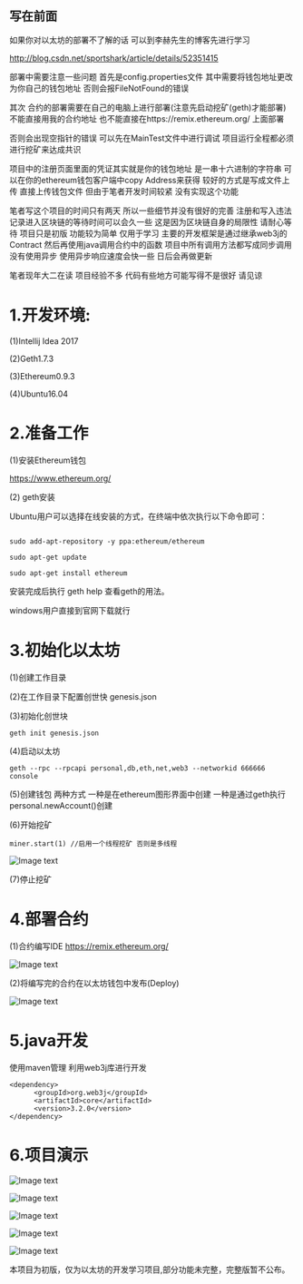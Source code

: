

## 写在前面

如果你对以太坊的部署不了解的话 可以到李赫先生的博客先进行学习

http://blog.csdn.net/sportshark/article/details/52351415


部署中需要注意一些问题 首先是config.properties文件 其中需要将钱包地址更改为你自己的钱包地址 否则会报FileNotFound的错误

其次 合约的部署需要在自己的电脑上进行部署(注意先启动挖矿(geth)才能部署) 不能直接用我的合约地址 也不能直接在https://remix.ethereum.org/  上面部署

否则会出现空指针的错误 可以先在MainTest文件中进行调试  项目运行全程都必须进行挖矿来达成共识 

项目中的注册页面里面的凭证其实就是你的钱包地址 是一串十六进制的字符串 可以在你的ethereum钱包客户端中copy Address来获得 较好的方式是写成文件上传 直接上传钱包文件 但由于笔者开发时间较紧 没有实现这个功能

 笔者写这个项目的时间只有两天 所以一些细节并没有很好的完善 注册和写入违法记录进入区块链的等待时间可以会久一些 这是因为区块链自身的局限性 请耐心等待 项目只是初版 功能较为简单 仅用于学习 主要的开发框架是通过继承web3j的Contract 然后再使用java调用合约中的函数 项目中所有调用方法都写成同步调用 没有使用异步 使用异步响应速度会快一些 日后会再做更新 

笔者现年大二在读 项目经验不多 代码有些地方可能写得不是很好 请见谅 

# 1.开发环境:

(1)Intellij Idea 2017

(2)Geth1.7.3

(3)Ethereum0.9.3

(4)Ubuntu16.04

# 2.准备工作

(1)安装Ethereum钱包 

https://www.ethereum.org/

(2) geth安装 

Ubuntu用户可以选择在线安装的方式，在终端中依次执行以下命令即可：
```

sudo add-apt-repository -y ppa:ethereum/ethereum

sudo apt-get update

sudo apt-get install ethereum
```

安装完成后执行 geth help 查看geth的用法。

windows用户直接到官网下载就行

# 3.初始化以太坊

(1)创建工作目录

(2)在工作目录下配置创世快 genesis.json 

(3)初始化创世块
```
geth init genesis.json

```
(4)启动以太坊 
```
geth --rpc --rpcapi personal,db,eth,net,web3 --networkid 666666 console

```
(5)创建钱包 两种方式 一种是在ethereum图形界面中创建 一种是通过geth执行 personal.newAccount()创建

(6)开始挖矿 
```
miner.start(1) //启用一个线程挖矿 否则是多线程

```
![Image text](https://raw.githubusercontent.com/jsphLim/ViolationManagement/master/.idea/miner.png)

(7)停止挖矿

# 4.部署合约

(1)合约编写IDE https://remix.ethereum.org/

![Image text](https://raw.githubusercontent.com/jsphLim/ViolationManagement/master/.idea/contract.png)

(2)将编写完的合约在以太坊钱包中发布(Deploy)

![Image text](https://raw.githubusercontent.com/jsphLim/ViolationManagement/master/.idea/deploy.png)

# 5.java开发

使用maven管理 利用web3j库进行开发 
```
<dependency>
      <groupId>org.web3j</groupId>
      <artifactId>core</artifactId>
      <version>3.2.0</version>
</dependency>
```


# 6.项目演示

![Image text](https://raw.githubusercontent.com/jsphLim/ViolationManagement/master/.idea/login.png)

![Image text](https://raw.githubusercontent.com/jsphLim/ViolationManagement/master/.idea/register.png)


![Image text](https://raw.githubusercontent.com/jsphLim/ViolationManagement/master/.idea/add.png)


![Image text](https://raw.githubusercontent.com/jsphLim/ViolationManagement/master/.idea/search.png)


![Image text](https://raw.githubusercontent.com/jsphLim/ViolationManagement/master/.idea/searchResult.png)


本项目为初版，仅为以太坊的开发学习项目,部分功能未完整，完整版暂不公布。

